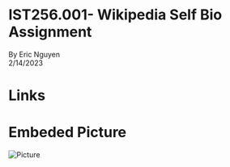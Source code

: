 # IST256.001- Wikipedia Self Bio Assignment 
By Eric Nguyen <br>
2/14/2023
# Links

# Embeded Picture
![Picture](ss_winemb.jpg)
